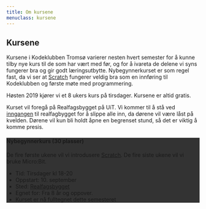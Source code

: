 ```yaml
---
title: Om kursene
menuclass: kursene
---
```

## Kursene

Kursene i Kodeklubben Tromsø varierer nesten hvert semester for å kunne tilby nye kurs til de som har vært med før,
og for å ivareta de delene vi syns fungerer bra og gir godt læringsutbytte. Nybegynnerkurset er som regel fast, da
vi ser at [Scratch](https://scratch.mit.edu) fungerer veldig bra som en innføring til Kodeklubben og første møte med programmering.

Høsten 2019 kjører vi et 8 ukers kurs på tirsdager. Kursene er altid gratis.

Kurset vil foregå på Realfagsbygget på UiT. Vi kommer til å stå ved <a href="http://bit.ly/2EnaCC1">inngangen</a> til realfagbygget for å slippe alle inn, da dørene vil være låst på kvelden. Dørene vil kun bli holdt åpne en begrenset stund, så det er viktig å komme presis.

<div class="row">
    <div class="col-sm-6">
        <div class="card card-inverse" style="background-color: #333; border-color: #333;">
        <!-- img class="card-img-top" src="..." alt="Card image cap" -->
        <div class="card-block">
            <h4 class="card-title">Nybegynnerkurs (30 plasser)</h4>
            <p class="card-text">
            De fire første ukene vil vi introdusere <a href="https://scratch.mit.edu">Scratch</a>. De fire siste ukene vil vi bruke Micro:Bit.
            </p>
            <ul class="list-group list-group-flush">
            <li class="list-group-item">Tid: Tirsdager kl 18-20</li>
            <li class="list-group-item">Oppstart: 10. september</li>
            <li class="list-group-item">Sted: <a href="http://bit.ly/2ZMheDY">Realfagsbygget</a></li>
            <li class="list-group-item">Egnet for: Fra 8 år og oppover.</li>
            <li class="list-group-item">Kurset er nå fulltegnet dette semesteret
                <!--<a href="https://tinyurl.com/yxgpkpxf" target="_blank" class="btn btn-primary">Påmelding</a>--></li>
            </ul>
        </div>
        </div>
    </div>
</div>
